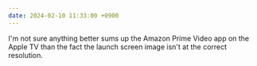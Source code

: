 ```yaml
---
date: 2024-02-10 11:33:00 +0900
---
```


I'm not sure anything better sums up the Amazon Prime Video app on the Apple TV than the fact the launch screen image isn't at the correct resolution.
